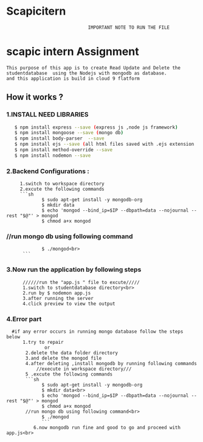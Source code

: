 # Scapicitern
                                  IMPORTANT NOTE TO RUN THE FILE
  
  # scapic intern Assignment
    This purpose of this app is to create Read Update and Delete the studentdatabase  using the Nodejs with mongodb as database.
    and this application is build in cloud 9 flatform
  ## How it works ?
   ###  1.INSTALL NEED LIBRARIES
```sh
   $ npm install express --save (express js ,node js framework)
   $ npm install mongoose --save (mongo db)
   $ npm install body-parser  --save  
   $ npm install ejs --save (all html files saved with .ejs extension
   $ npm install method-override --save
   $ npm install nodemon --save
   ```    
  ###  2.Backend Configurations :
         1.switch to workspace directory
         2.excute the following commands
         ```sh
                 $ sudo apt-get install -y mongodb-org
                 $ mkdir data
                 $ echo 'mongod --bind_ip=$IP --dbpath=data --nojournal --rest "$@"' > mongod
                 $ chmod a+x mongod
 ### //run mongo db using following command
                 $ ./mongod<br>
          ```       
  ### 3.Now run the application by following steps
          //////run the "app.js " file to excute/////
          1.switch to studentdatabase directory<br>
          2.run by $ nodemon app.js
          3.after running the server
          4.click preview to view the output
          
  ### 4.Error part
      #if any error occurs in running mongo database follow the steps below
          1.try to repair
                  or
           2.delete the data folder directory
           3.and delete the mongod file
           4.after deleting ,install mongodb by running following commands
               //execute in workspace directory///
           5 .excute the following commands
           ```sh
                 $ sudo apt-get install -y mongodb-org
                 $ mkdir data<br>
                 $ echo 'mongod --bind_ip=$IP --dbpath=data --nojournal --rest "$@"' > mongod
                 $ chmod a+x mongod
           //run mongo db using following command<br>
                 $ ./mongod
                 ```
              6.now mongodb run fine and good to go and proceed with app.js<br>
              
          
    
 
